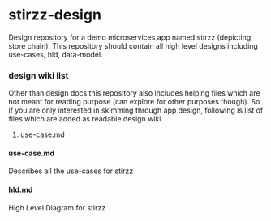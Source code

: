 # stirzz-design
Design repository for a demo microservices app named stirzz (depicting store chain). This repository should contain all high level designs including use-cases, hld, data-model.

### design wiki list
Other than design docs this repository also includes helping files which are not meant for reading purpose (can explore for other purposes though). So if you are only interested in skimming through app design, following is list of files which are added as readable design wiki.

1. use-case.md

#### use-case.md
Describes all the use-cases for stirzz

#### hld.md
High Level Diagram for stirzz